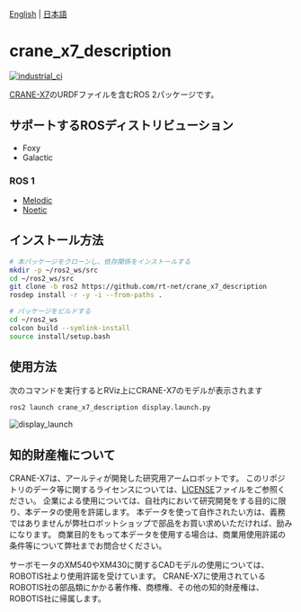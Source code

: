 [English](README.en.md) | [日本語](README.md)

# crane_x7_description

[![industrial_ci](https://github.com/rt-net/crane_x7_description/actions/workflows/industrial_ci.yml/badge.svg?branch=ros2)](https://github.com/rt-net/crane_x7_description/actions/workflows/industrial_ci.yml)

[CRANE-X7](https://rt-net.jp/products/crane-x7/)のURDFファイルを含むROS 2パッケージです。

## サポートするROSディストリビューション

- Foxy
- Galactic

### ROS 1

- [Melodic](https://github.com/rt-net/crane_x7_description/tree/v1.0.0)
- [Noetic](https://github.com/rt-net/crane_x7_description/tree/v1.0.0)

## インストール方法

```sh
# 本パッケージをクローンし、依存関係をインストールする
mkdir -p ~/ros2_ws/src
cd ~/ros2_ws/src
git clone -b ros2 https://github.com/rt-net/crane_x7_description
rosdep install -r -y -i --from-paths .

# パッケージをビルドする
cd ~/ros2_ws
colcon build --symlink-install
source install/setup.bash
```

## 使用方法

次のコマンドを実行するとRViz上にCRANE-X7のモデルが表示されます

```sh
ros2 launch crane_x7_description display.launch.py
```

![display_launch](https://rt-net.github.io/images/crane-x7/display_launch.png)

## 知的財産権について

CRANE-X7は、アールティが開発した研究用アームロボットです。
このリポジトリのデータ等に関するライセンスについては、[LICENSE](./LICENSE)ファイルをご参照ください。
企業による使用については、自社内において研究開発をする目的に限り、本データの使用を許諾します。
本データを使って自作されたい方は、義務ではありませんが弊社ロボットショップで部品をお買い求めいただければ、励みになります。
商業目的をもって本データを使用する場合は、商業用使用許諾の条件等について弊社までお問合せください。

サーボモータのXM540やXM430に関するCADモデルの使用については、ROBOTIS社より使用許諾を受けています。
CRANE-X7に使用されているROBOTIS社の部品類にかかる著作権、商標権、その他の知的財産権は、ROBOTIS社に帰属します。
